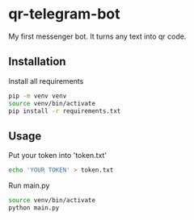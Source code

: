 # qr-telegram-bot
My first messenger bot. It turns any text into qr code.

## Installation

Install all requirements

```bash
pip -m venv venv
source venv/bin/activate
pip install -r requirements.txt
```

## Usage

Put your token into 'token.txt'

```bash
echo 'YOUR TOKEN' > token.txt
```

Run main.py

```bash
source venv/bin/activate
python main.py
```
